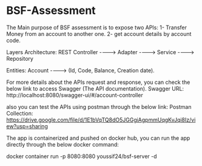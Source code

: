# BSF-Assessment

The Main purpose of BSF assessment is to expose two APIs:
1- Transfer Money from an account to another one.
2- get account details by account code.

Layers Architecture: 
REST Controller ----> Adapter ----> Service ----> Repository

Entities:
Account ----> (Id, Code, Balance, Creation date).


For more details about the APIs request and response, you can check the below link to access Swagger (The API documentation).
Swagger URL: 
http://localhost:8080/swagger-ui/#/account-controller

also you can test the APIs using postman through the below link:
Postman Collection:
https://drive.google.com/file/d/1E1bVqTQ8dO5JGGgiAgpmmUqgKvJqi8Iz/view?usp=sharing

The app is containerized and pushed on docker hub, you can run the app directly through the below docker command:

docker container run -p 8080:8080 youssif24/bsf-server -d


